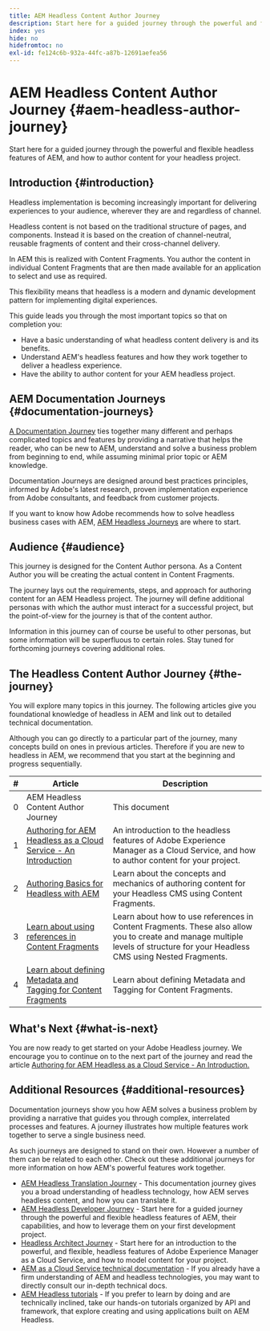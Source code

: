 ```yaml
---
title: AEM Headless Content Author Journey
description: Start here for a guided journey through the powerful and flexible headless features of AEM, their capabilities, and how to author content for your project.
index: yes
hide: no
hidefromtoc: no
exl-id: fe124c6b-932a-44fc-a87b-12691aefea56
---
```

# AEM Headless Content Author Journey {#aem-headless-author-journey}

Start here for a guided journey through the powerful and flexible headless features of AEM, and how to author content for your headless project.

## Introduction {#introduction}

Headless implementation is becoming increasingly important for delivering experiences to your audience, wherever they are and regardless of channel.

Headless content is not based on the traditional structure of pages, and components. Instead it is based on the creation of channel-neutral, reusable fragments of content and their cross-channel delivery. 

In AEM this is realized with Content Fragments. You author the content in individual Content Fragments that are then made available for an application to select and use as required. 

This flexibility means that headless is a modern and dynamic development pattern for implementing digital experiences.

This guide leads you through the most important topics so that on completion you:

* Have a basic understanding of what headless content delivery is and its benefits.
* Understand AEM's headless features and how they work together to deliver a headless experience.
* Have the ability to author content for your AEM headless project.

## AEM Documentation Journeys {#documentation-journeys}

[A Documentation Journey](/help/journey-documentation/home.md) ties together many different and perhaps complicated topics and features by providing a narrative that helps the reader, who can be new to AEM, understand and solve a business problem from beginning to end, while assuming minimal prior topic or AEM knowledge.

Documentation Journeys are designed around best practices principles, informed by Adobe's latest research, proven implementation experience from Adobe consultants, and feedback from customer projects.

If you want to know how Adobe recommends how to solve headless business cases with AEM, [AEM Headless Journeys](/help/journey-documentation/documentation-journeys.md) are where to start.

## Audience {#audience}

This journey is designed for the Content Author persona. As a Content Author you will be creating the actual content in Content Fragments. 

The journey lays out the requirements, steps, and approach for authoring content for an AEM Headless project. The journey will define additional personas with which the author must interact for a successful project, but the point-of-view for the journey is that of the content author.

Information in this journey can of course be useful to other personas, but some information will be superfluous to certain roles. Stay tuned for forthcoming journeys covering additional roles.

## The Headless Content Author Journey {#the-journey}

You will explore many topics in this journey. The following articles give you foundational knowledge of headless in AEM and link out to detailed technical documentation.

Although you can go directly to a particular part of the journey, many concepts build on ones in previous articles. Therefore if you are new to headless in AEM, we recommend that you start at the beginning and progress sequentially.

|#|Article|Description|
|---|---|---|
|0|AEM Headless Content Author Journey|This document|
|1|[Authoring for AEM Headless as a Cloud Service - An Introduction](introduction.md)|An introduction to the headless features of Adobe Experience Manager as a Cloud Service, and how to author content for your project.|
|2|[Authoring Basics for Headless with AEM](basics.md)|Learn about the concepts and mechanics of authoring content for your Headless CMS using Content Fragments.|
|3|[Learn about using references in Content Fragments](references.md)|Learn about how to use references in Content Fragments. These also allow you to create and manage multiple levels of structure for your Headless CMS using Nested Fragments.|
|4|[Learn about defining Metadata and Tagging for Content Fragments](metadata-tagging.md)|Learn about defining Metadata and Tagging for Content Fragments.|

## What's Next {#what-is-next}

You are now ready to get started on your Adobe Headless journey. We encourage you to continue on to the next part of the journey and read the article [Authoring for AEM Headless as a Cloud Service - An Introduction.](introduction.md)

<!--
### Choose Your Own Adventure {#choose-your-path}

However, Adobe wants you to succeed as you get started with your AEM Headless project, regardless of your learning style. So please consider these two options.

* If you prefer to continue to **learn about headless concepts and AEM's headless technologies**, you should continue your AEM headless journey as recommended by next reviewing the document [How to Model Your Content as AEM Content Models](model-your-content.md) where you learn how to model your content structure in AEM.
* If you prefer to **learn by doing**, you can jump to the [Getting Started with AEM Headless hands-on tutorial](https://experienceleague.adobe.com/docs/experience-manager-learn/getting-started-with-aem-headless/graphql/multi-step/overview.html) where you will jump directly into AEM Headless development by implementing a simple project to expose AEM headless content.
-->

## Additional Resources {#additional-resources}

Documentation journeys show you how AEM solves a business problem by providing a narrative that guides you through complex, interrelated processes and features. A journey illustrates how multiple features work together to serve a single business need.

As such journeys are designed to stand on their own. However a number of them can be related to each other. Check out these additional journeys for more information on how AEM's powerful features work together.

* [AEM Headless Translation Journey](/help/journey-headless/translation/overview.md) - This documentation journey gives you a broad understanding of headless technology, how AEM serves headless content, and how you can translate it.
* [AEM Headless Developer Journey](/help/journey-headless/developer/overview.md) - Start here for a guided journey through the powerful and flexible headless features of AEM, their capabilities, and how to leverage them on your first development project.
* [Headless Architect Journey](/help/journey-headless/architect/overview.md) - Start here for an introduction to the powerful, and flexible, headless features of Adobe Experience Manager as a Cloud Service, and how to model content for your project.
* [AEM as a Cloud Service technical documentation](https://experienceleague.adobe.com/docs/experience-manager-cloud-service.html) - If you already have a firm understanding of AEM and headless technologies, you may want to directly consult our in-depth technical docs.
* [AEM Headless tutorials](https://experienceleague.adobe.com/docs/experience-manager-learn/getting-started-with-aem-headless/overview.html) - If you prefer to learn by doing and are technically inclined, take our hands-on tutorials organized by API and framework, that explore creating and using applications built on AEM Headless.
